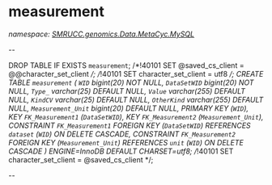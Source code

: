 ﻿# measurement
_namespace: [SMRUCC.genomics.Data.MetaCyc.MySQL](./index.md)_

--
 
 DROP TABLE IF EXISTS `measurement`;
 /*!40101 SET @saved_cs_client = @@character_set_client */;
 /*!40101 SET character_set_client = utf8 */;
 CREATE TABLE `measurement` (
 `WID` bigint(20) NOT NULL,
 `DataSetWID` bigint(20) NOT NULL,
 `Type_` varchar(25) DEFAULT NULL,
 `Value` varchar(255) DEFAULT NULL,
 `KindCV` varchar(25) DEFAULT NULL,
 `OtherKind` varchar(255) DEFAULT NULL,
 `Measurement_Unit` bigint(20) DEFAULT NULL,
 PRIMARY KEY (`WID`),
 KEY `FK_Measurement1` (`DataSetWID`),
 KEY `FK_Measurement2` (`Measurement_Unit`),
 CONSTRAINT `FK_Measurement1` FOREIGN KEY (`DataSetWID`) REFERENCES `dataset` (`WID`) ON DELETE CASCADE,
 CONSTRAINT `FK_Measurement2` FOREIGN KEY (`Measurement_Unit`) REFERENCES `unit` (`WID`) ON DELETE CASCADE
 ) ENGINE=InnoDB DEFAULT CHARSET=utf8;
 /*!40101 SET character_set_client = @saved_cs_client */;
 
 --




